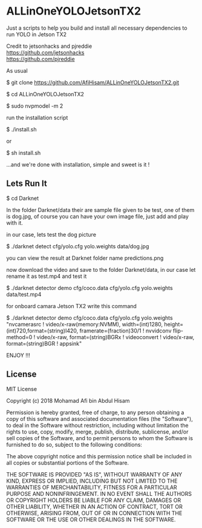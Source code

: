 # ALLinOneYOLOJetsonTX2
Just a scripts to help you build and install all necessary dependencies to run YOLO in Jetson TX2

Credit to jetsonhacks and pjreddie <br>
https://github.com/jetsonhacks <br>
https://github.com/pjreddie

As usual 

$ git clone https://github.com/AfiHisam/ALLinOneYOLOJetsonTX2.git

$ cd ALLinOneYOLOJetsonTX2

$ sudo nvpmodel -m 2

run the installation script  

$ ./install.sh

or

$ sh install.sh

...and we're done with installation, simple and sweet is it !

## Lets Run It

$ cd Darknet 

In the folder Darknet/data their are sample file given to be test, one of them is dog.jpg, of course you can have your own image file, just add and play with it. 

in our case, lets test the dog picture 

$ ./darknet detect cfg/yolo.cfg yolo.weights data/dog.jpg

you can view the result at Darknet folder name predictions.png

now download the video and save to the folder Darknet/data, in our case let rename it as test.mp4 and test it

$ ./darknet detector demo cfg/coco.data cfg/yolo.cfg yolo.weights data/test.mp4

for onboard camara Jetson TX2 write this command 

$ ./darknet detector demo cfg/coco.data cfg/yolo.cfg yolo.weights "nvcamerasrc ! video/x-raw(memory:NVMM), width=(int)1280, height=(int)720,format=(string)I420, framerate=(fraction)30/1 ! nvvidconv flip-method=0 ! video/x-raw, format=(string)BGRx ! videoconvert ! video/x-raw, format=(string)BGR ! appsink"

ENJOY !!!

## License

MIT License

Copyright (c) 2018 Mohamad Afi bin Abdul Hisam

Permission is hereby granted, free of charge, to any person obtaining a copy
of this software and associated documentation files (the "Software"), to deal
in the Software without restriction, including without limitation the rights
to use, copy, modify, merge, publish, distribute, sublicense, and/or sell
copies of the Software, and to permit persons to whom the Software is
furnished to do so, subject to the following conditions:

The above copyright notice and this permission notice shall be included in all
copies or substantial portions of the Software.

THE SOFTWARE IS PROVIDED "AS IS", WITHOUT WARRANTY OF ANY KIND, EXPRESS OR
IMPLIED, INCLUDING BUT NOT LIMITED TO THE WARRANTIES OF MERCHANTABILITY,
FITNESS FOR A PARTICULAR PURPOSE AND NONINFRINGEMENT. IN NO EVENT SHALL THE
AUTHORS OR COPYRIGHT HOLDERS BE LIABLE FOR ANY CLAIM, DAMAGES OR OTHER
LIABILITY, WHETHER IN AN ACTION OF CONTRACT, TORT OR OTHERWISE, ARISING FROM,
OUT OF OR IN CONNECTION WITH THE SOFTWARE OR THE USE OR OTHER DEALINGS IN THE
SOFTWARE.


